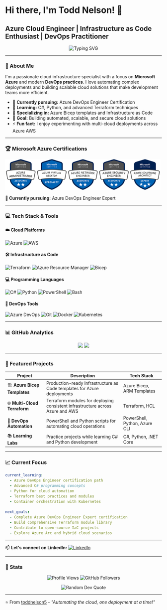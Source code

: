 # Hi there, I'm Todd Nelson! 👋
## Azure Cloud Engineer | Infrastructure as Code Enthusiast | DevOps Practitioner

<p align="center">
  <img src="https://readme-typing-svg.herokuapp.com?font=Fira+Code&pause=1000&color=0078D4&width=435&lines=Azure+Cloud+Engineer;Infrastructure+as+Code+Developer;DevOps+Engineer+in+Training;Multi-Cloud+Automation+Specialist" alt="Typing SVG" />
</p>

---

### 🚀 About Me

I'm a passionate cloud infrastructure specialist with a focus on **Microsoft Azure** and modern **DevOps practices**. I love automating complex deployments and building scalable cloud solutions that make development teams more efficient.

- 🔭 **Currently pursuing:** Azure DevOps Engineer Certification
- 🌱 **Learning:** C#, Python, and advanced Terraform techniques
- 💼 **Specializing in:** Azure Bicep templates and Infrastructure as Code
- 🎯 **Goal:** Building automated, scalable, and secure cloud solutions
- ⚡ **Fun fact:** I enjoy experimenting with multi-cloud deployments across Azure AWS

---

### 🏆 Microsoft Azure Certifications

<img src="images\azure-administrator-associate-email.png" width=100><img src="images\azure-virtual-desktop-email.png" width=100><img src="images\azure-network-engineer-associate-email.png" width=100><img src="images\azure-security-engineer-associate-email.png" width=100><img src="images\azure-solutions-architect-expert-email.png" width=100>

**🎯 Currently pursuing:** Azure DevOps Engineer Expert

---

### 💻 Tech Stack & Tools

#### ☁️ Cloud Platforms
![Azure](https://img.shields.io/badge/azure-%230072C6.svg?style=for-the-badge&logo=microsoftazure&logoColor=white)
![AWS](https://img.shields.io/badge/AWS-%23FF9900.svg?style=for-the-badge&logo=amazon-aws&logoColor=white)

#### 🛠️ Infrastructure as Code
![Terraform](https://img.shields.io/badge/terraform-%235835CC.svg?style=for-the-badge&logo=terraform&logoColor=white)
![Azure Resource Manager](https://img.shields.io/badge/ARM_Templates-%230072C6.svg?style=for-the-badge&logo=microsoftazure&logoColor=white)
![Bicep](https://img.shields.io/badge/Bicep-%230072C6.svg?style=for-the-badge&logo=microsoftazure&logoColor=white)

#### 💻 Programming Languages
![C#](https://img.shields.io/badge/c%23-%23239120.svg?style=for-the-badge&logo=c-sharp&logoColor=white)
![Python](https://img.shields.io/badge/python-3670A0?style=for-the-badge&logo=python&logoColor=ffdd54)
![PowerShell](https://img.shields.io/badge/PowerShell-%235391FE.svg?style=for-the-badge&logo=powershell&logoColor=white)
![Bash](https://img.shields.io/badge/bash-%23121011.svg?style=for-the-badge&logo=gnu-bash&logoColor=white)

#### 🔧 DevOps Tools
![Azure DevOps](https://img.shields.io/badge/Azure_DevOps-0078D7?style=for-the-badge&logo=azure-devops&logoColor=white)
![Git](https://img.shields.io/badge/git-%23F05033.svg?style=for-the-badge&logo=git&logoColor=white)
![Docker](https://img.shields.io/badge/docker-%230db7ed.svg?style=for-the-badge&logo=docker&logoColor=white)
![Kubernetes](https://img.shields.io/badge/kubernetes-%23326ce5.svg?style=for-the-badge&logo=kubernetes&logoColor=white)

---

### 📊 GitHub Analytics

<p align="center">
  <img height="180em" src="https://github-readme-stats.vercel.app/api?username=toddnelson5&show_icons=true&theme=tokyonight&include_all_commits=true&count_private=true"/>
  <img height="180em" src="https://github-readme-stats.vercel.app/api/top-langs/?username=toddnelson5&layout=compact&langs_count=8&theme=tokyonight"/>
</p>

---

### 🚀 Featured Projects

<div align="center">

| Project | Description | Tech Stack |
|---------|-------------|------------|
| 🏗️ **Azure Bicep Templates** | Production-ready Infrastructure as Code templates for Azure deployments | Azure Bicep, ARM Templates |
| 🌐 **Multi-Cloud Terraform** | Terraform modules for deploying consistent infrastructure across Azure and AWS | Terraform, HCL |
| 🔧 **DevOps Automation** | PowerShell and Python scripts for automating cloud operations | PowerShell, Python, Azure CLI |
| 📚 **Learning Labs** | Practice projects while learning C# and Python development | C#, Python, .NET Core |

</div>

---

### 📈 Current Focus

```yaml
current_learning:
  - Azure DevOps Engineer certification path
  - Advanced C# programming concepts
  - Python for cloud automation
  - Terraform best practices and modules
  - Container orchestration with Kubernetes

next_goals:
  - Complete Azure DevOps Engineer Expert certification
  - Build comprehensive Terraform module library
  - Contribute to open-source IaC projects
  - Explore Azure Arc and hybrid cloud scenarios
```

---

📫 **Let's connect on LinkedIn:** [![LinkedIn](https://img.shields.io/badge/LinkedIn-%230077B5.svg?style=for-the-badge&logo=linkedin&logoColor=white)](https://linkedin.com/in/toddnelson5)

---

### 🎯 Stats

<p align="center">
  <img src="https://komarev.com/ghpvc/?username=toddnelson5&label=Profile%20views&color=0e75b6&style=flat" alt="Profile Views" />
  <img src="https://img.shields.io/github/followers/toddnelson5?label=Followers&style=social" alt="GitHub Followers" />
</p>

<p align="center">
  <img src="https://quotes-github-readme.vercel.app/api?type=horizontal&theme=tokyonight" alt="Random Dev Quote"/>
</p>

---

⭐️ From [toddnelson5](https://github.com/toddnelson5) - *"Automating the cloud, one deployment at a time!"*</content>
</invoke>
